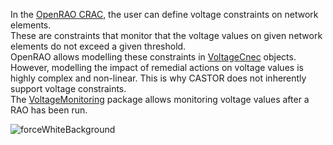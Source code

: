 In the [OpenRAO CRAC](/input-data/crac/json.md), the user can define voltage constraints on network elements.  
These are constraints that monitor that the voltage values on given network elements do not exceed a given
threshold.  
OpenRAO allows modelling these constraints in [VoltageCnec](/input-data/crac/json.md#voltage-cnecs) objects.  
However, modelling the impact of remedial actions on voltage values is highly complex and non-linear. This is why CASTOR
does not inherently support voltage constraints.  
The [VoltageMonitoring](https://github.com/powsybl/powsybl-open-rao/tree/main/monitoring/voltage-monitoring)
package allows monitoring voltage values after a RAO has been run.

![forceWhiteBackground](/_static/img/voltage_monitoring.png)
